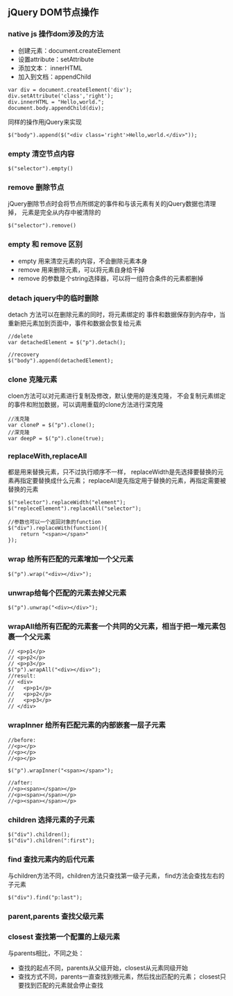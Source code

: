 ## jQuery DOM节点操作
### native js 操作dom涉及的方法
- 创建元素：document.createElement
- 设置attribute：setAttribute
- 添加文本： innerHTML
- 加入到文档：appendChild

```
var div = document.createElement('div');
div.setAttribute('class','right');
div.innerHTML = "Hello,world.";
document.body.appendChild(div);
```
同样的操作用jQuery来实现
```
$("body").append($("<div class='right'>Hello,world.</div>"));
```

### empty 清空节点内容

```
$("selector").empty()
```

### remove 删除节点
jQuery删除节点时会将节点所绑定的事件和与该元素有关的jQuery数据也清理掉，
元素是完全从内存中被清除的
```
$("selector").remove()
```

### empty 和 remove 区别
- empty 用来清空元素的内容，不会删除元素本身
- remove 用来删除元素，可以将元素自身给干掉
- remove 的参数是个string选择器，可以将一组符合条件的元素都删掉

### detach jquery中的临时删除
detach 方法可以在删除元素的同时，将元素绑定的
事件和数据保存到内存中，当重新把元素加到页面中，事件和数据会恢复给元素
```
//delete
var detachedElement = $("p").detach();

//recovery
$("body").append(detachedElement);
```

### clone 克隆元素
cloen方法可以对元素进行复制及修改，默认使用的是浅克隆，
不会复制元素绑定的事件和附加数据，可以调用重载的clone方法进行深克隆
```
//浅克隆
var cloneP = $("p").clone();
//深克隆
var deepP = $("p").clone(true);
```
### replaceWith,replaceAll
都是用来替换元素，只不过执行顺序不一样，
replaceWidth是先选择要替换的元素再指定要替换成什么元素；
replaceAll是先指定用于替换的元素，再指定需要被替换的元素
```
$("selector").replaceWidth("element");
$("repleceElement").replaceAll("selector");

//参数也可以一个返回对象的function
$("div").replaceWith(function(){
    return "<span></span>"
});
```

### wrap 给所有匹配的元素增加一个父元素
```
$("p").wrap("<div></div>");
```

### unwrap给每个匹配的元素去掉父元素
```
$("p").unwrap("<div></div>");
```

### wrapAll给所有匹配的元素套一个共同的父元素，相当于把一堆元素包裹一个父元素
```
// <p>p1</p>
// <p>p2</p>
// <p>p3</p>
$("p").wrapAll("<div></div>");
//result:
// <div>
//   <p>p1</p>
//   <p>p2</p>
//   <p>p3</p>
// </div>
```
### wrapInner 给所有匹配元素的内部嵌套一层子元素
```
//before:
//<p></p>
//<p></p>
//<p></p>

$("p").wrapInner("<span></span>");

//after:
//<p><span></span></p>
//<p><span></span></p>
//<p><span></span></p>
```

### children 选择元素的子元素
```
$("div").children();
$("div").children(":first");
```

### find 查找元素内的后代元素
与children方法不同，children方法只查找第一级子元素，
find方法会查找左右的子元素
```
$("div").find("p:last");
```

### parent,parents 查找父级元素

### closest 查找第一个配置的上级元素
与parents相比，不同之处：
- 查找的起点不同，parents从父级开始，closest从元素同级开始
- 查找方式不同，parents一直查找到根元素，然后找出匹配的元素；
closest只要找到匹配的元素就会停止查找



